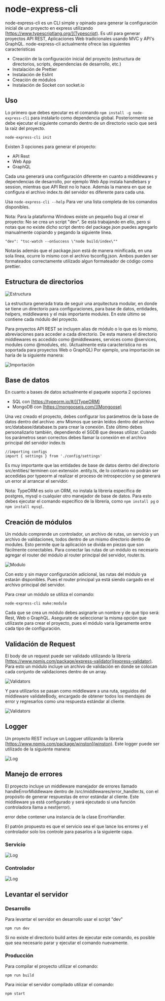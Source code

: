 # node-express-cli

node-express-cli es un CLI simple y opinado para generar la configuración inicial de un proyecto en express utilizando [https://www.typescriptlang.org/](Typescript). Es util para generar proyectos API REST, Aplicaciones Web tradicionales usando MVC y API's GraphQL.
node-express-cli actualmente ofrece las siguientes caracteristicas

- Creación de la configuración inicial del proyecto (estructura de directorios, scripts, dependencias de desarrollo, etc.)
- Instalación de Prettier
- Instalación de Eslint
- Creación de módulos
- Instalación de Socket con socket.io

## Uso

Lo primero que debes ejecutar es el comando `npm install -g node-express-cli` para instalarlo como dependencia global. Posteriormente se debe ejecutar el siguiente comando dentro de un directorio vacío que será la raíz del proyecto.

```
node-express-cli init
```

Existen 3 opciones para generar el proyecto:

- API Rest
- Web App
- GraphQL

Cada una generará una configuración diferente en cuanto a middlewares y dependencias de desarrollo, por ejemplo Web App instala handlebars y session, mientras que API Rest no lo hace. Además la manera en que se configura el archivo index.ts del servidor es diferente para cada una.

Usa `node-express-cli --help` Para ver una lista completa de los comandos disponibles.

Nota: Para la plataforma Windows existe un pequeño bug al crear el proyecto: No se crea un script "dev". Se está trabajando en ello, pero si notas que no existe dicho script dentro del package.json puedes agregarlo manualmente copiando y pegando la siguiente línea.

```
"dev": "tsc-watch --onSuccess \"node build/index\""
```

Notarás además que el package.json está de manera minificada, en una sola línea, ocurre lo mismo con el archivo tsconfig.json. Ambos pueden ser formateados correctamente utilizado algun formateador de código como prettier.

## Estructura de directorios

![Estructura](./docs/img/estructura.png)

La estructura generada trata de seguir una arquitectura modular, en donde se tiene un directorio para configuraciones, para base de datos, entidades, helpers, middlewares y el más importante modules.
En este último se contiene cada módulo del proyecto.

Para proyectos API REST se incluyen alias de módulo o lo que es lo mismo, abreviaciones para acceder a cada directorio. De esta manera el directorio middlewares es accedido como @middlewares, services como @services, modules como @modules, etc. (Actualmente esta característica no es soportada para proyectos Web o GraphQL)
Por ejemplo, una importación se haría de la siguiente manera:

![Importación](./docs/img/importacion.png)

## Base de datos

En cuanto a bases de datos actualmente el paquete soporta 2 opciones

- SQL con [https://typeorm.io/#/](TypeORM)
- MongoDB con [https://mongoosejs.com/](Mongoose)

Una vez creado el proyecto, debes configurar los parámetros de la base de datos dentro del archivo .env
Mismos que serán leídos dentro del archivo src/database/database.ts para crear la conexión. Este último debes personalizarlo también, dependiendo el SGDB que deseas utilizar.
Cuando los parámetros sean correctos debes llamar la conexión en el archivo principal del servidor index.ts

```
//importing configs
import { settings } from './config/settings'
```
Es muy importante que las entidades de base de datos dentro del directorio src/entities/ terminen con extensión .entity.ts, de lo contrario no podrán ser accedidas por typeorm al realizar el proceso de introspección y se generará un error al arrancar el servidor. 

Nota: TypeORM es solo un ORM, no instala la librería específica de postgres, mysql o cualquier otro manejador de base de datos. Para esto debes ejecutar el comando específico de la librería, como `npm install pg` o `npm install mysql`.

## Creación de módulos
Un módulo comprende un controlador, un archivo de rutas, un servicio y un archivo de validaciones, todos dentro de un mismo directorio dentro de modules. Esto permite que la aplicación se divida en piezas que son fácilmente conectables. 
Para conectar las rutas de un módulo es necesario agregar el router del módulo al router principal del servidor, router.ts.

![Modulo](./docs/img/modulo.png)

Con esto y sin mayor configuración adicional, las rutas del módulo ya estarán disponibles. Pues el router principal ya está siendo cargado en el archivo principal del servidor. 

Para crear un módulo se utiliza el comando:
```
node-express-cli make:module
```
Cada que se crea un módulo debes asignarle un nombre y de qué tipo será: Rest, Web o GraphQL. Asegurate de seleccionar la misma opción que utilizaste para crear el proyecto, pues el módulo varia ligeramente entre cada tipo de configuración. 

## Validación de Request
El body de un request puede ser validado utilizando la librería [https://www.npmjs.com/package/express-validator](express-validator). 
Para esto un módulo incluye un archivo de validación en donde se colocan cada conjunto de validaciones dentro de un array.

![Validators](./docs/img/validacion.png)

Y para utilizarlos se pasan como middleware a una ruta, seguidos del middleware validateBody, encargado de obtener todos los mendajes de error y regresarlos como una respuesta estándar al cliente.

![Validators](./docs/img/validators_uso.png)

## Logger

Un proyecto REST incluye un Logguer utilizando la librería [https://www.npmjs.com/package/winston](winston). Este logger puede ser utilizado de la siguiente manera: 

![Log](./docs/img/log.png)

## Manejo de errores 
El proyecto incluye un middleware manejador de errores llamado handleErrorMiddleware dentro de /src/middlewares/error_handler.ts, con el propósito de generar respuestas de error estándar al cliente. Este middleware ya está configurado y será ejecutado si una función controladora llama a next(error). 

error debe contener una instancia de la clase ErrorHandler.

El patrón propuesto es que el servicio sea el que lance los errores y el controlador solo los controle para pasarlos a la siguiente capa.

### Servicio
![Log](./docs/img/error_servicio.png)

### Controlador
![Log](./docs/img/error_controlador.png)

## Levantar el servidor 

### Desarrollo
Para levantar el servidor en desarrollo usar el script "dev"

```
npm run dev
```
Si no existe el directorio build antes de ejecutar este comando, es posible que sea necesario parar y ejecutar el comando nuevamente.

### Producción

Para compilar el proyecto utilizar el comando: 
```
npm run build
```

Para iniciar el servidor compilado utilizar el comando:

```
npm start
```

